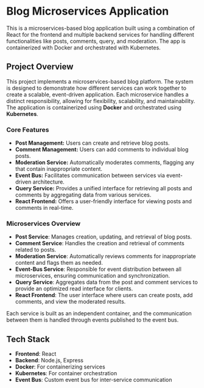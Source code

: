 # Blog Microservices Application

This is a microservices-based blog application built using a combination of React for the frontend and multiple backend services for handling different functionalities like posts, comments, query, and moderation. The app is containerized with Docker and orchestrated with Kubernetes.


## Project Overview

This project implements a microservices-based blog platform. The system is designed to demonstrate how different services can work together to create a scalable, event-driven application. Each microservice handles a distinct responsibility, allowing for flexibility, scalability, and maintainability. The application is containerized using **Docker** and orchestrated using **Kubernetes**.

### Core Features

- **Post Management:** Users can create and retrieve blog posts.
- **Comment Management:** Users can add comments to individual blog posts.
- **Moderation Service:** Automatically moderates comments, flagging any that contain inappropriate content.
- **Event Bus:** Facilitates communication between services via event-driven architecture.
- **Query Service:** Provides a unified interface for retrieving all posts and comments by aggregating data from various services.
- **React Frontend:** Offers a user-friendly interface for viewing posts and comments in real-time.

### Microservices Overview

- **Post Service**: Manages creation, updating, and retrieval of blog posts.
- **Comment Service**: Handles the creation and retrieval of comments related to posts.
- **Moderation Service**: Automatically reviews comments for inappropriate content and flags them as needed.
- **Event-Bus Service**: Responsible for event distribution between all microservices, ensuring communication and synchronization.
- **Query Service**: Aggregates data from the post and comment services to provide an optimized read interface for clients.
- **React Frontend**: The user interface where users can create posts, add comments, and view the moderated results.

Each service is built as an independent container, and the communication between them is handled through events published to the event bus.


## Tech Stack

- **Frontend**: React
- **Backend**: Node.js, Express
- **Docker**: For containerizing services
- **Kubernetes**: For container orchestration
- **Event Bus**: Custom event bus for inter-service communication